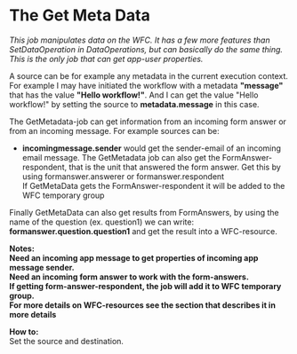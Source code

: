 # The Get Meta Data #

*This job manipulates data on the WFC. It has a few more features than SetDataOperation in
DataOperations, but can basically do the same thing. This is the only job that can get app-user
properties.*

A source can be for example any metadata in the current execution context.  
For example I may have initiated the workflow with a metadata **"message"** that has the value **"Hello workflow!"**. And I can get the value "Hello workflow!" by setting the source to **metadata.message** in this case.

The GetMetadata-job can get information from an incoming form answer or from an incoming message. For example sources can be:  
  * **incomingmessage.sender** would get the sender-email of an incoming email message.
The GetMetadata job can also get the FormAnswer-respondent, that is the unit that answered the
form answer. Get this by using formanswer.answerer or formanswer.respondent  
If GetMetaData gets the FormAnswer-respondent it will be added to the WFC temporary group  

Finally GetMetaData can also get results from FormAnswers, by using the name of the question (ex. question1) we can write:
**formanswer.question.question1** and get the result into a WFC-resource.



**Notes:  
Need an incoming app message to get properties of incoming app message sender.  
Need an incoming form answer to work with the form-answers.  
If getting form-answer-respondent, the job will add it to WFC temporary group.  
For more details on WFC-resources see the section that describes it in more details**

**How to:**  
Set the source and destination.  

